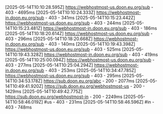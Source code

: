 
[2025-05-14T10:10:28.595Z] https://webhostmost-us.doon.eu.org/sub - 403 - 4695ms
[2025-05-14T10:10:24.333Z] https://webhostmost-in.doon.eu.org/sub - 403 - 341ms
[2025-05-14T10:15:23.442Z] https://webhostmost-us.doon.eu.org/sub - 403 - 244ms
[2025-05-14T10:15:23.481Z] https://webhostmost-in.doon.eu.org/sub - 403 - 186ms
[2025-05-14T10:18:20.614Z] https://webhostmost-us.doon.eu.org/sub - 403 - 296ms
[2025-05-14T10:18:20.668Z] https://webhostmost-in.doon.eu.org/sub - 403 - 140ms
[2025-05-14T10:19:43.398Z] https://webhostmost-us.doon.eu.org/sub - 403 - 525ms
[2025-05-14T10:19:43.328Z] https://webhostmost-in.doon.eu.org/sub - 403 - 419ms
[2025-05-14T10:25:00.094Z] https://webhostmost-us.doon.eu.org/sub - 403 - 277ms
[2025-05-14T10:25:04.294Z] https://webhostmost-in.doon.eu.org/sub - 403 - 253ms
[2025-05-14T10:34:47.785Z] https://webhostmost-us.doon.eu.org/sub - 403 - 295ms
[2025-05-14T10:34:53.178Z] https://sub.doon.eu.org/abc - 200 - 2077ms
[2025-05-14T10:49:41.920Z] https://sub.doon.eu.org/webhostmost-us - 200 - 1429ms
[2025-05-14T10:49:42.775Z] https://sub.doon.eu.org/webhostmost-in - 200 - 2249ms
[2025-05-14T10:58:46.019Z] #us - 403 - 231ms
[2025-05-14T10:58:46.596Z] #in - 403 - 748ms
